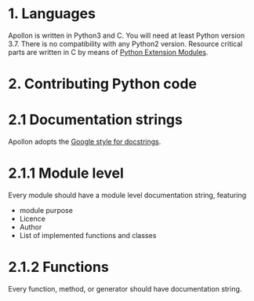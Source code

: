 # 1. Languages
Apollon is written in Python3 and C. 
You will need at least Python version 3.7. There is no compatibility with any
Python2 version.
Resource critical parts are written in C by means of [Python Extension Modules](https://docs.python.org/3.7/extending/extending.html).

# 2. Contributing Python code
# 2.1 Documentation strings
Apollon adopts the [Google style for docstrings](https://google.github.io/styleguide/pyguide.html#comments).

# 2.1.1 Module level
Every module should have a module level documentation string, featuring
* module purpose
* Licence
* Author
* List of implemented functions and classes

# 2.1.2 Functions
Every function, method, or generator should have documentation string.